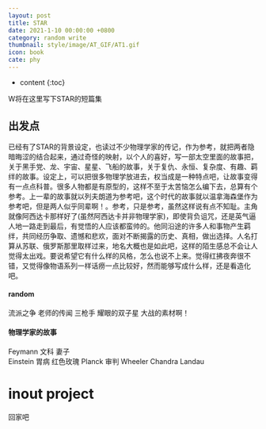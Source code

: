 ```yaml
---
layout: post
title: STAR
date: 2021-1-10 00:00:00 +0800
category: random write
thumbnail: style/image/AT_GIF/AT1.gif
icon: book
cate: phy
---
```

* content
{:toc}


W将在这里写下STAR的短篇集



## 出发点
已经有了STAR的背景设定，也读过不少物理学家的传记，作为参考，就把两者隐暗晦涩的结合起来，通过奇怪的映射，以个人的喜好，写一部太空里面的故事把，关于黑手党、龙、宇宙、星星、飞船的故事，关于复仇、永恒、复杂度、有趣、羁绊的故事。设定上，可以把很多物理学放进去，权当成是一种特点吧，让故事变得有一点点科普。很多人物都是有原型的，这样不至于太苦恼怎么编下去，总算有个参考。上一辈的故事就以列夫朗道为参考吧，这个时代的故事就以温拿海森堡作为参考吧，但是两人似乎同辈啊！。参考，只是参考，虽然这样说有点不知耻。主角就像阿西达卡那样好了(虽然阿西达卡并非物理学家)，即使背负诅咒，还是英气逼人地一路走到最后，有觉悟的人应该都蛮帅的。他同沿途的许多人和事物产生羁绊，共同经历争取、遗憾和悲欢，面对不断揭露的历史、真相，做出选择。人名打算从苏联、俄罗斯那里取样过来，地名大概也是如此吧，这样的陌生感总不会让人觉得太出戏。要说希望它有什么样的风格，怎么也说不上来。觉得红拂夜奔很不错，又觉得像物语系列一样话痨一点比较好，然而能够写成什么样，还是看造化吧。



#### random
流派之争
老师的传闻
三枪手
耀眼的双子星
大战的素材啊！



#### 物理学家的故事
Feymann 文科  妻子  
Einstein 胃病  红色玫瑰
Planck 审判
Wheeler 
Chandra 
Landau

#### 






# inout project
回家吧













  






























